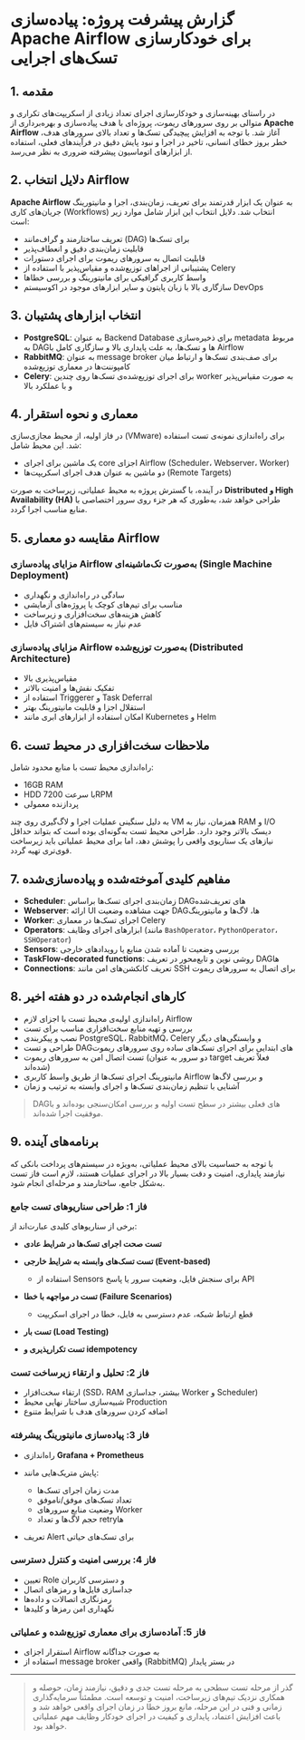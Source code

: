 

# گزارش پیشرفت پروژه: پیاده‌سازی Apache Airflow برای خودکارسازی تسک‌های اجرایی

## 1. مقدمه

در راستای بهینه‌سازی و خودکارسازی اجرای تعداد زیادی از اسکریپت‌های تکراری و متوالی بر روی سرورهای ریموت، پروژه‌ای با هدف پیاده‌سازی و بهره‌برداری از **Apache Airflow** آغاز شد. با توجه به افزایش پیچیدگی تسک‌ها و تعداد بالای سرورهای هدف، خطر بروز خطای انسانی، تاخیر در اجرا و نبود پایش دقیق در فرآیندهای فعلی، استفاده از ابزارهای اتوماسیون پیشرفته ضروری به نظر می‌رسد.

## 2. دلایل انتخاب Airflow

**Apache Airflow** به عنوان یک ابزار قدرتمند برای تعریف، زمان‌بندی، اجرا و مانیتورینگ جریان‌های کاری (Workflows) انتخاب شد. دلایل انتخاب این ابزار شامل موارد زیر است:

* تعریف ساختارمند و گراف‌مانند (DAG) برای تسک‌ها
* قابلیت زمان‌بندی دقیق و انعطاف‌پذیر
* قابلیت اتصال به سرورهای ریموت برای اجرای دستورات
* پشتیبانی از اجراهای توزیع‌شده و مقیاس‌پذیر با استفاده از Celery
* واسط کاربری گرافیکی برای مانیتورینگ و بررسی خطاها
* سازگاری بالا با زبان پایتون و سایر ابزارهای موجود در اکوسیستم DevOps

## 3. انتخاب ابزارهای پشتیبان

* **PostgreSQL**: به عنوان Backend Database برای ذخیره‌سازی metadata مربوط به DAGها و تسک‌ها، به علت پایداری بالا و سازگاری کامل با Airflow
* **RabbitMQ**: به عنوان message broker برای صف‌بندی تسک‌ها و ارتباط میان کامپوننت‌ها در معماری توزیع‌شده
* **Celery**: برای اجرای توزیع‌شده‌ی تسک‌ها روی چندین worker به صورت مقیاس‌پذیر و با عملکرد بالا

## 4. معماری و نحوه استقرار

در فاز اولیه، از محیط مجازی‌سازی (VMware) برای راه‌اندازی نمونه‌ی تست استفاده شد. این محیط شامل:

* یک ماشین برای اجرای core اجزای Airflow (Scheduler، Webserver، Worker)
* دو ماشین به عنوان هدف اجرای اسکریپت‌ها (Remote Targets)

در آینده، با گسترش پروژه به محیط عملیاتی، زیرساخت به صورت **Distributed و High Availability (HA)** طراحی خواهد شد، به‌طوری که هر جزء روی سرور اختصاصی با منابع مناسب اجرا گردد.

## 5. مقایسه دو معماری Airflow

### مزایای پیاده‌سازی Airflow به‌صورت تک‌ماشینه‌ای (Single Machine Deployment)

* سادگی در راه‌اندازی و نگهداری
* مناسب برای تیم‌های کوچک یا پروژه‌های آزمایشی
* کاهش هزینه‌های سخت‌افزاری و زیرساخت
* عدم نیاز به سیستم‌های اشتراک فایل

### مزایای پیاده‌سازی Airflow به‌صورت توزیع‌شده (Distributed Architecture)

* مقیاس‌پذیری بالا
* تفکیک نقش‌ها و امنیت بالاتر
* استفاده از Triggerer و Task Deferral
* استقلال اجزا و قابلیت مانیتورینگ بهتر
* امکان استفاده از ابزارهای ابری مانند Kubernetes و Helm

## 6. ملاحظات سخت‌افزاری در محیط تست

راه‌اندازی محیط تست با منابع محدود شامل:

* 16GB RAM
* HDD با سرعت 7200RPM
* پردازنده معمولی

به دلیل سنگینی عملیات اجرا و لاگ‌گیری روی چند VM همزمان، نیاز به RAM و I/O دیسک بالاتر وجود دارد.
طراحی محیط تست به‌گونه‌ای بوده است که بتواند حداقل نیازهای یک سناریوی واقعی را پوشش دهد، اما برای محیط عملیاتی باید زیرساخت قوی‌تری تهیه گردد.

## 7. مفاهیم کلیدی آموخته‌شده و پیاده‌سازی‌شده

* **Scheduler**: زمان‌بندی اجرای تسک‌ها براساس DAGهای تعریف‌شده
* **Webserver**: ارائه UI جهت مشاهده وضعیت DAGها، لاگ‌ها و مانیتورینگ
* **Worker**: اجرای تسک‌ها در معماری Celery
* **Operators**: ابزارهای اجرای وظایف (مانند `BashOperator`، `PythonOperator`، `SSHOperator`)
* **Sensors**: بررسی وضعیت تا آماده شدن منابع یا رویدادهای خارجی
* **TaskFlow-decorated functions**: روشی نوین و تابع‌محور در تعریف DAGها
* **Connections**: تعریف کانکشن‌های امن مانند SSH برای اتصال به سرورهای ریموت

## 8. کارهای انجام‌شده در دو هفته اخیر

* راه‌اندازی اولیه‌ی محیط تست با اجزای لازم Airflow
* بررسی و تهیه منابع سخت‌افزاری مناسب برای تست
* نصب و پیکربندی PostgreSQL، RabbitMQ، Celery و وابستگی‌های دیگر
* طراحی و تست DAGهای ابتدایی برای اجرای تسک‌های ساده روی سرورهای ریموت
* تست اتصال امن به سرورهای ریموت (دو سرور به عنوان target فعلاً تعریف شده‌اند)
* مانیتورینگ اجرای تسک‌ها از طریق واسط کاربری Airflow و بررسی لاگ‌ها
* آشنایی با تنظیم زمان‌بندی تسک‌ها و اجرای وابسته به ترتیب و زمان

> DAGهای فعلی بیشتر در سطح تست اولیه و بررسی امکان‌سنجی بوده‌اند و با موفقیت اجرا شده‌اند.

## 9. برنامه‌های آینده

با توجه به حساسیت بالای محیط عملیاتی، به‌ویژه در سیستم‌های پرداخت بانکی که نیازمند پایداری، امنیت و دقت بسیار بالا در اجرای عملیات هستند، لازم است فاز تست به‌شکل جامع، ساختارمند و مرحله‌ای انجام شود.

### فاز 1: طراحی سناریوهای تست جامع

برخی از سناریوهای کلیدی عبارت‌اند از:

* **تست صحت اجرای تسک‌ها در شرایط عادی**
* **تست تسک‌های وابسته به شرایط خارجی (Event-based)**

  * استفاده از Sensors برای سنجش فایل، وضعیت سرور یا پاسخ API
* **تست در مواجهه با خطا (Failure Scenarios)**

  * قطع ارتباط شبکه، عدم دسترسی به فایل، خطا در اجرای اسکریپت
* **تست بار (Load Testing)**
* **تست تکرارپذیری و idempotency**

### فاز 2: تحلیل و ارتقاء زیرساخت تست

* ارتقاء سخت‌افزار (SSD، RAM بیشتر، جداسازی Worker و Scheduler)
* شبیه‌سازی ساختار نهایی محیط Production
* اضافه کردن سرورهای هدف با شرایط متنوع

### فاز 3: پیاده‌سازی مانیتورینگ پیشرفته

* راه‌اندازی **Grafana + Prometheus**
* پایش متریک‌هایی مانند:

  * مدت زمان اجرای تسک‌ها
  * تعداد تسک‌های موفق/ناموفق
  * وضعیت منابع سرورهای Worker
  * حجم لاگ‌ها و تعداد retryها
* تعریف Alert برای تسک‌های حیاتی

### فاز 4: بررسی امنیت و کنترل دسترسی

* تعیین Role و دسترسی کاربران
* جداسازی فایل‌ها و رمزهای اتصال
* رمزنگاری اتصالات و داده‌ها
* نگهداری امن رمزها و کلیدها

### فاز 5: آماده‌سازی برای معماری توزیع‌شده و عملیاتی

* استقرار اجزای Airflow به صورت جداگانه
* استفاده از message broker واقعی (RabbitMQ) در بستر پایدار

---

> گذر از مرحله تست سطحی به مرحله تست جدی و دقیق، نیازمند زمان، حوصله و همکاری نزدیک تیم‌های زیرساخت، امنیت و توسعه است.
> مطمئناً سرمایه‌گذاری زمانی و فنی در این مرحله، مانع بروز خطا در زمان اجرای واقعی خواهد شد و باعث افزایش اعتماد، پایداری و کیفیت در اجرای خودکار وظایف مهم عملیاتی خواهد بود.


